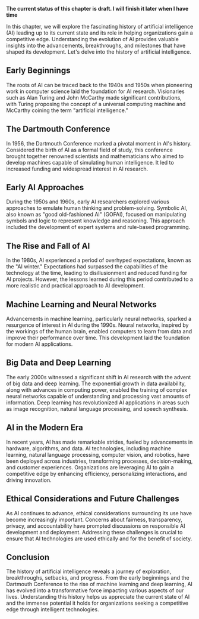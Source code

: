 **The current status of this chapter is draft. I will finish it later when I have time**

In this chapter, we will explore the fascinating history of artificial intelligence (AI) leading up to its current state and its role in helping organizations gain a competitive edge. Understanding the evolution of AI provides valuable insights into the advancements, breakthroughs, and milestones that have shaped its development. Let's delve into the history of artificial intelligence.

Early Beginnings
----------------

The roots of AI can be traced back to the 1940s and 1950s when pioneering work in computer science laid the foundation for AI research. Visionaries such as Alan Turing and John McCarthy made significant contributions, with Turing proposing the concept of a universal computing machine and McCarthy coining the term "artificial intelligence."

The Dartmouth Conference
------------------------

In 1956, the Dartmouth Conference marked a pivotal moment in AI's history. Considered the birth of AI as a formal field of study, this conference brought together renowned scientists and mathematicians who aimed to develop machines capable of simulating human intelligence. It led to increased funding and widespread interest in AI research.

Early AI Approaches
-------------------

During the 1950s and 1960s, early AI researchers explored various approaches to emulate human thinking and problem-solving. Symbolic AI, also known as "good old-fashioned AI" (GOFAI), focused on manipulating symbols and logic to represent knowledge and reasoning. This approach included the development of expert systems and rule-based programming.

The Rise and Fall of AI
-----------------------

In the 1980s, AI experienced a period of overhyped expectations, known as the "AI winter." Expectations had surpassed the capabilities of the technology at the time, leading to disillusionment and reduced funding for AI projects. However, the lessons learned during this period contributed to a more realistic and practical approach to AI development.

Machine Learning and Neural Networks
------------------------------------

Advancements in machine learning, particularly neural networks, sparked a resurgence of interest in AI during the 1990s. Neural networks, inspired by the workings of the human brain, enabled computers to learn from data and improve their performance over time. This development laid the foundation for modern AI applications.

Big Data and Deep Learning
--------------------------

The early 2000s witnessed a significant shift in AI research with the advent of big data and deep learning. The exponential growth in data availability, along with advances in computing power, enabled the training of complex neural networks capable of understanding and processing vast amounts of information. Deep learning has revolutionized AI applications in areas such as image recognition, natural language processing, and speech synthesis.

AI in the Modern Era
--------------------

In recent years, AI has made remarkable strides, fueled by advancements in hardware, algorithms, and data. AI technologies, including machine learning, natural language processing, computer vision, and robotics, have been deployed across industries, transforming processes, decision-making, and customer experiences. Organizations are leveraging AI to gain a competitive edge by enhancing efficiency, personalizing interactions, and driving innovation.

Ethical Considerations and Future Challenges
--------------------------------------------

As AI continues to advance, ethical considerations surrounding its use have become increasingly important. Concerns about fairness, transparency, privacy, and accountability have prompted discussions on responsible AI development and deployment. Addressing these challenges is crucial to ensure that AI technologies are used ethically and for the benefit of society.

Conclusion
----------

The history of artificial intelligence reveals a journey of exploration, breakthroughs, setbacks, and progress. From the early beginnings and the Dartmouth Conference to the rise of machine learning and deep learning, AI has evolved into a transformative force impacting various aspects of our lives. Understanding this history helps us appreciate the current state of AI and the immense potential it holds for organizations seeking a competitive edge through intelligent technologies.
